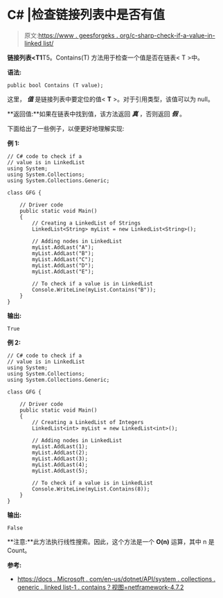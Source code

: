 # C# |检查链接列表中是否有值

> 原文:[https://www . geesforgeks . org/c-sharp-check-if-a-value-in-linked list/](https://www.geeksforgeeks.org/c-sharp-check-if-a-value-is-in-linkedlistt/)

**链接列表<T1**T5。Contains(T) 方法用于检查一个值是否在链表< T >中。

**语法:**

```
public bool Contains (T value);

```

这里， ***值*** 是链接列表中要定位的值< **T** >。对于引用类型，该值可以为 null。

**返回值:**如果在链表中找到值，该方法返回 ***真*** ，否则返回 ***假*** 。

下面给出了一些例子，以便更好地理解实现:

**例 1:**

```
// C# code to check if a
// value is in LinkedList
using System;
using System.Collections;
using System.Collections.Generic;

class GFG {

    // Driver code
    public static void Main()
    {
        // Creating a LinkedList of Strings
        LinkedList<String> myList = new LinkedList<String>();

        // Adding nodes in LinkedList
        myList.AddLast("A");
        myList.AddLast("B");
        myList.AddLast("C");
        myList.AddLast("D");
        myList.AddLast("E");

        // To check if a value is in LinkedList
        Console.WriteLine(myList.Contains("B"));
    }
}
```

**输出:**

```
True

```

**例 2:**

```
// C# code to check if a
// value is in LinkedList
using System;
using System.Collections;
using System.Collections.Generic;

class GFG {

    // Driver code
    public static void Main()
    {
        // Creating a LinkedList of Integers
        LinkedList<int> myList = new LinkedList<int>();

        // Adding nodes in LinkedList
        myList.AddLast(1);
        myList.AddLast(2);
        myList.AddLast(3);
        myList.AddLast(4);
        myList.AddLast(5);

        // To check if a value is in LinkedList
        Console.WriteLine(myList.Contains(8));
    }
}
```

**输出:**

```
False

```

**注意:**此方法执行线性搜索。因此，这个方法是一个 **O(n)** 运算，其中 n 是 Count。

**参考:**

*   [https://docs . Microsoft . com/en-us/dotnet/API/system . collections . generic . linked list-1 . contains？视图=netframework-4.7.2](https://docs.microsoft.com/en-us/dotnet/api/system.collections.generic.linkedlist-1.contains?view=netframework-4.7.2)
